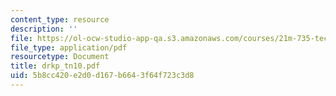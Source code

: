 ```yaml
---
content_type: resource
description: ''
file: https://ol-ocw-studio-app-qa.s3.amazonaws.com/courses/21m-735-technical-design-scenery-mechanisms-and-special-effects-spring-2004/5b8cc420e2d0d167b6643f64f723c3d8_drkp_tn10.pdf
file_type: application/pdf
resourcetype: Document
title: drkp_tn10.pdf
uid: 5b8cc420-e2d0-d167-b664-3f64f723c3d8
---
```

